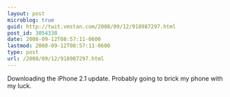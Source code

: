 ```yaml
---
layout: post
microblog: true
guid: http://twit.vmstan.com/2008/09/12/918987297.html
post_id: 3054338
date: 2008-09-12T08:57:11-0600
lastmod: 2008-09-12T08:57:11-0600
type: post
url: /2008/09/12/918987297.html
---
```

Downloading the iPhone 2.1 update. Probably going to brick my phone with my luck.
